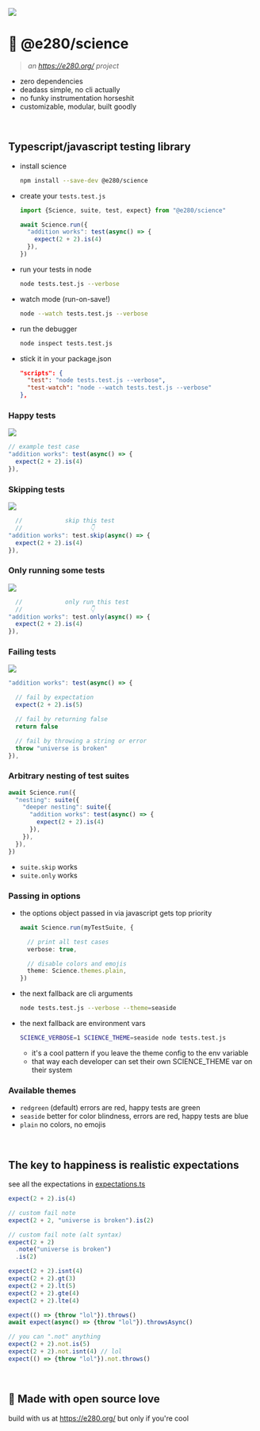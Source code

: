 
![](https://i.imgur.com/T8obUfO.png)

# 🧪 @e280/science

> *an https://e280.org/ project*

- zero dependencies
- deadass simple, no cli actually
- no funky instrumentation horseshit
- customizable, modular, built goodly

<br/>

## Typescript/javascript testing library

- install science
  ```sh
  npm install --save-dev @e280/science
  ```
- create your `tests.test.js`
  ```ts
  import {Science, suite, test, expect} from "@e280/science"

  await Science.run({
    "addition works": test(async() => {
      expect(2 + 2).is(4)
    }),
  })
  ```
- run your tests in node
  ```sh
  node tests.test.js --verbose
  ```
- watch mode (run-on-save!)
  ```sh
  node --watch tests.test.js --verbose
  ```
- run the debugger
  ```sh
  node inspect tests.test.js
  ```
- stick it in your package.json
  ```json
  "scripts": {
    "test": "node tests.test.js --verbose",
    "test-watch": "node --watch tests.test.js --verbose"
  },
  ```

### Happy tests
![](https://i.imgur.com/sv056Zz.png)
```ts
// example test case
"addition works": test(async() => {
  expect(2 + 2).is(4)
}),
```

### Skipping tests
![](https://i.imgur.com/NwEZPMt.png)
```ts
  //            skip this test
  //                   👇
"addition works": test.skip(async() => {
  expect(2 + 2).is(4)
}),
```

### Only running some tests
![](https://i.imgur.com/z7g2j8Z.png)
```ts
  //            only run this test
  //                   👇
"addition works": test.only(async() => {
  expect(2 + 2).is(4)
}),
```

### Failing tests
![](https://i.imgur.com/WRLXiSW.png)
```ts
"addition works": test(async() => {

  // fail by expectation
  expect(2 + 2).is(5)

  // fail by returning false
  return false

  // fail by throwing a string or error
  throw "universe is broken"
}),
```

### Arbitrary nesting of test suites
```ts
await Science.run({
  "nesting": suite({
    "deeper nesting": suite({
      "addition works": test(async() => {
        expect(2 + 2).is(4)
      }),
    }),
  }),
})
```
- `suite.skip` works
- `suite.only` works

### Passing in options
- the options object passed in via javascript gets top priority
  ```ts
  await Science.run(myTestSuite, {

    // print all test cases
    verbose: true,

    // disable colors and emojis
    theme: Science.themes.plain,
  })
  ```
- the next fallback are cli arguments
  ```sh
  node tests.test.js --verbose --theme=seaside
  ```
- the next fallback are environment vars
  ```sh
  SCIENCE_VERBOSE=1 SCIENCE_THEME=seaside node tests.test.js
  ```
  - it's a cool pattern if you leave the theme config to the env variable
  - that way each developer can set their own SCIENCE_THEME var on their system

### Available themes
- `redgreen` (default) errors are red, happy tests are green
- `seaside` better for color blindness, errors are red, happy tests are blue
- `plain` no colors, no emojis

<br/>

## The key to happiness is realistic expectations

see all the expectations in [expectations.ts](./s/parts/expectation/expectations.ts)

```ts
expect(2 + 2).is(4)

// custom fail note
expect(2 + 2, "universe is broken").is(2)

// custom fail note (alt syntax)
expect(2 + 2)
  .note("universe is broken")
  .is(2)

expect(2 + 2).isnt(4)
expect(2 + 2).gt(3)
expect(2 + 2).lt(5)
expect(2 + 2).gte(4)
expect(2 + 2).lte(4)

expect(() => {throw "lol"}).throws()
await expect(async() => {throw "lol"}).throwsAsync()

// you can ".not" anything
expect(2 + 2).not.is(5)
expect(2 + 2).not.isnt(4) // lol
expect(() => {throw "lol"}).not.throws()
```

<br/>

## 💖 Made with open source love
build with us at https://e280.org/ but only if you're cool

